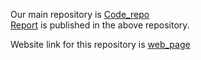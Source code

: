 Our main repository is [Code_repo](https://github.com/bettygong/DSC180B-popularity-bias-in-Netflix-dataset.git)\
[Report](https://github.com/bettygong/artifact-directory-template/blob/main/report.pdf) is published in the above repository.

Website link for this repository is [web_page](https://bettygong.github.io/dsc180b-site/)
